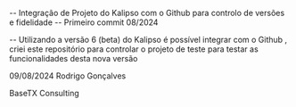 -- Integração de Projeto do Kalipso com o Github para controlo de versões e fidelidade
-- Primeiro commit 08/2024

-- Utilizando a versão 6 (beta) do Kalipso é possível integrar com o Github , criei este repositório para controlar o projeto de teste para testar as funcionalidades desta nova versão 



09/08/2024
Rodrigo Gonçalves 

BaseTX Consulting


